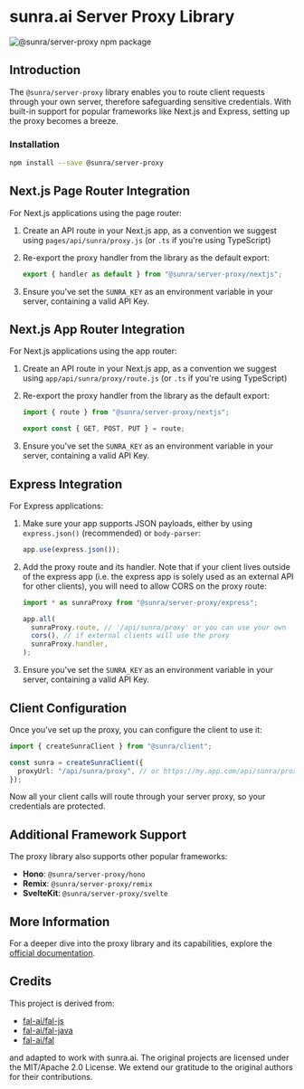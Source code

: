 # sunra.ai Server Proxy Library

![@sunra/server-proxy npm package](https://img.shields.io/npm/v/@sunra/server-proxy?color=%237527D7&label=%40sunra%2Fserver-proxy&style=flat-square)

## Introduction

The `@sunra/server-proxy` library enables you to route client requests through your own server, therefore safeguarding sensitive credentials. With built-in support for popular frameworks like Next.js and Express, setting up the proxy becomes a breeze.

### Installation

```bash
npm install --save @sunra/server-proxy
```

## Next.js Page Router Integration

For Next.js applications using the page router:

1. Create an API route in your Next.js app, as a convention we suggest using `pages/api/sunra/proxy.js` (or `.ts` if you're using TypeScript)
2. Re-export the proxy handler from the library as the default export:

   ```typescript
   export { handler as default } from "@sunra/server-proxy/nextjs";
   ```

3. Ensure you've set the `SUNRA_KEY` as an environment variable in your server, containing a valid API Key.

## Next.js App Router Integration

For Next.js applications using the app router:

1. Create an API route in your Next.js app, as a convention we suggest using `app/api/sunra/proxy/route.js` (or `.ts` if you're using TypeScript)
2. Re-export the proxy handler from the library as the default export:

   ```typescript
   import { route } from "@sunra/server-proxy/nextjs";

   export const { GET, POST, PUT } = route;
   ```

3. Ensure you've set the `SUNRA_KEY` as an environment variable in your server, containing a valid API Key.

## Express Integration

For Express applications:

1. Make sure your app supports JSON payloads, either by using `express.json()` (recommended) or `body-parser`:

   ```typescript
   app.use(express.json());
   ```

2. Add the proxy route and its handler. Note that if your client lives outside of the express app (i.e. the express app is solely used as an external API for other clients), you will need to allow CORS on the proxy route:

   ```typescript
   import * as sunraProxy from "@sunra/server-proxy/express";

   app.all(
     sunraProxy.route, // '/api/sunra/proxy' or you can use your own
     cors(), // if external clients will use the proxy
     sunraProxy.handler,
   );
   ```

3. Ensure you've set the `SUNRA_KEY` as an environment variable in your server, containing a valid API Key.

## Client Configuration

Once you've set up the proxy, you can configure the client to use it:

```typescript
import { createSunraClient } from "@sunra/client";

const sunra = createSunraClient({
  proxyUrl: "/api/sunra/proxy", // or https://my.app.com/api/sunra/proxy
});
```

Now all your client calls will route through your server proxy, so your credentials are protected.

## Additional Framework Support

The proxy library also supports other popular frameworks:

- **Hono**: `@sunra/server-proxy/hono`
- **Remix**: `@sunra/server-proxy/remix`
- **SvelteKit**: `@sunra/server-proxy/svelte`

## More Information

For a deeper dive into the proxy library and its capabilities, explore the [official documentation](https://docs.sunra.ai).

## Credits

This project is derived from:

- [fal-ai/fal-js](https://github.com/fal-ai/fal-js)
- [fal-ai/fal-java](https://github.com/fal-ai/fal-java)
- [fal-ai/fal](https://github.com/fal-ai/fal/tree/main/projects/fal_client)

and adapted to work with sunra.ai. The original projects are licensed under the MIT/Apache 2.0 License. We extend our gratitude to the original authors for their contributions.
